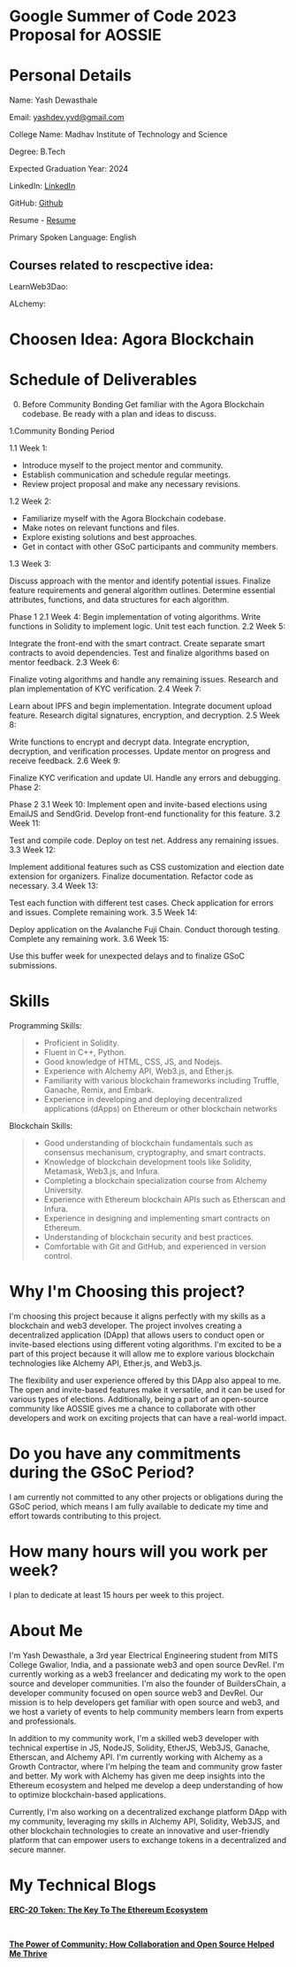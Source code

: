 # Google Summer of Code 2023 Proposal for AOSSIE

# Personal Details

Name: Yash Dewasthale

Email: yashdev.yvd@gmail.com

College Name: Madhav Institute of Technology and Science

Degree: B.Tech

Expected Graduation Year: 2024

LinkedIn: [LinkedIn](https://linkedin.com/in/yash-dewasthale)

GitHub: [Github](https://github.com/yashdev9274)

Resume - [Resume](https://drive.google.com/file/d/14MzoZZAIgEc741OXFeyZfYSbwIDrbBPr/view?usp=sharing)

Primary Spoken Language: English

## Courses related to rescpective idea:

LearnWeb3Dao: 

ALchemy: 


# Choosen Idea: Agora Blockchain

# Schedule of Deliverables

<!-- Phase 1: -->

0. Before Community Bonding
  Get familiar with the Agora Blockchain codebase.
  Be ready with a plan and ideas to discuss.

1.Community Bonding Period
  
  1.1 Week 1:
  
   - Introduce myself to the project mentor and community.
   - Establish communication and schedule regular meetings.
   - Review project proposal and make any necessary revisions.
    
  1.2 Week 2:

   - Familiarize myself with the Agora Blockchain codebase.
   - Make notes on relevant functions and files.
   - Explore existing solutions and best approaches.
   - Get in contact with other GSoC participants and community members.
  
  1.3 Week 3:

  Discuss approach with the mentor and identify potential issues.
  Finalize feature requirements and general algorithm outlines.
  Determine essential attributes, functions, and data structures for each algorithm.

Phase 1
2.1 Week 4:
Begin implementation of voting algorithms.
Write functions in Solidity to implement logic.
Unit test each function.
2.2 Week 5:

Integrate the front-end with the smart contract.
Create separate smart contracts to avoid dependencies.
Test and finalize algorithms based on mentor feedback.
2.3 Week 6:

Finalize voting algorithms and handle any remaining issues.
Research and plan implementation of KYC verification.
2.4 Week 7:

Learn about IPFS and begin implementation.
Integrate document upload feature.
Research digital signatures, encryption, and decryption.
2.5 Week 8:

Write functions to encrypt and decrypt data.
Integrate encryption, decryption, and verification processes.
Update mentor on progress and receive feedback.
2.6 Week 9:

Finalize KYC verification and update UI.
Handle any errors and debugging.
Phase 2:

Phase 2
3.1 Week 10:
Implement open and invite-based elections using EmailJS and SendGrid.
Develop front-end functionality for this feature.
3.2 Week 11:

Test and compile code.
Deploy on test net.
Address any remaining issues.
3.3 Week 12:

Implement additional features such as CSS customization and election date extension for organizers.
Finalize documentation.
Refactor code as necessary.
3.4 Week 13:

Test each function with different test cases.
Check application for errors and issues.
Complete remaining work.
3.5 Week 14:

Deploy application on the Avalanche Fuji Chain.
Conduct thorough testing.
Complete any remaining work.
3.6 Week 15:

Use this buffer week for unexpected delays and to finalize GSoC submissions.



# Skills 

Programming Skills:

 >  - Proficient in Solidity.
 >  - Fluent in C++, Python.
 > - Good knowledge of HTML, CSS, JS, and Nodejs.
 > - Experience with Alchemy API, Web3.js, and Ether.js.
 > - Familiarity with various blockchain frameworks including Truffle, Ganache, Remix, and Embark.
 > - Experience in developing and deploying decentralized applications (dApps) on Ethereum or other blockchain networks


Blockchain Skills:

 > - Good understanding of blockchain fundamentals such as consensus mechanisum, cryptography, and smart contracts.
 > - Knowledge of blockchain development tools like Solidity, Metamask, Web3.js, and Infura.
 > - Completing a blockchain specialization course from Alchemy University.
 > - Experience with Ethereum blockchain APIs such as Etherscan and Infura.
 > - Experience in designing and implementing smart contracts on Ethereum.
 > - Understanding of blockchain security and best practices.
 > - Comfortable with Git and GitHub, and experienced in version control.



# Why I'm Choosing this project?

I'm choosing this project because it aligns perfectly with my skills as a blockchain and web3 developer. The project involves creating a decentralized application (DApp) that allows users to conduct open or invite-based elections using different voting algorithms. I'm excited to be a part of this project because it will allow me to explore various blockchain technologies like Alchemy API, Ether.js, and Web3.js.

The flexibility and user experience offered by this DApp also appeal to me. The open and invite-based features make it versatile, and it can be used for various types of elections. Additionally, being a part of an open-source community like AOSSIE gives me a chance to collaborate with other developers and work on exciting projects that can have a real-world impact.


# Do you have any commitments during the GSoC Period?

I am currently not committed to any other projects or obligations during the GSoC period, which means I am fully available to dedicate my time and effort towards contributing to this project.

# How many hours will you work per week?

 I plan to dedicate at least 15 hours per week to this project.
 

# About Me

I'm Yash Dewasthale, a 3rd year Electrical Engineering student from MITS College Gwalior, India, and a passionate web3 and open source DevRel. I'm currently working as a web3 freelancer and dedicating my work to the open source and developer communities. I'm also the founder of BuildersChain, a developer community focused on open source web3 and DevRel. Our mission is to help developers get familiar with open source and web3, and we host a variety of events to help community members learn from experts and professionals.

In addition to my community work, I'm a skilled web3 developer with technical expertise in JS, NodeJS, Solidity, EtherJS, Web3JS, Ganache, Etherscan, and Alchemy API. I'm currently working with Alchemy as a Growth Contractor, where I'm helping the team and community grow faster and better. My work with Alchemy has given me deep insights into the Ethereum ecosystem and helped me develop a deep understanding of how to optimize blockchain-based applications.

Currently, I'm also working on a decentralized exchange platform DApp with my community, leveraging my skills in Alchemy API, Solidity, Web3JS, and other blockchain technologies to create an innovative and user-friendly platform that can empower users to exchange tokens in a decentralized and secure manner.
 
 
# My Technical Blogs

<a href="https://yashdev9274.hashnode.dev/erc-20-token-the-key-to-the-ethereum-ecosystem" title="https://yashdev9274.hashnode.dev/erc-20-token-the-key-to-the-ethereum-ecosystem"><strong>ERC-20 Token: The Key To The Ethereum Ecosystem
</strong></a>

<br>

<a href="https://yashdev9274.hashnode.dev/the-power-of-community-how-collaboration-and-open-source-helped-me-thrive" title="https://yashdev9274.hashnode.dev/the-power-of-community-how-collaboration-and-open-source-helped-me-thrive"><strong>The Power of Community: How Collaboration and Open Source Helped Me Thrive</strong></a>
